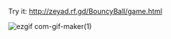 Try it: http://zeyad.rf.gd/BouncyBall/game.html

![ezgif com-gif-maker(1)](https://user-images.githubusercontent.com/50156227/117072950-887f9f00-ad31-11eb-89de-07cb54d43f28.gif)

